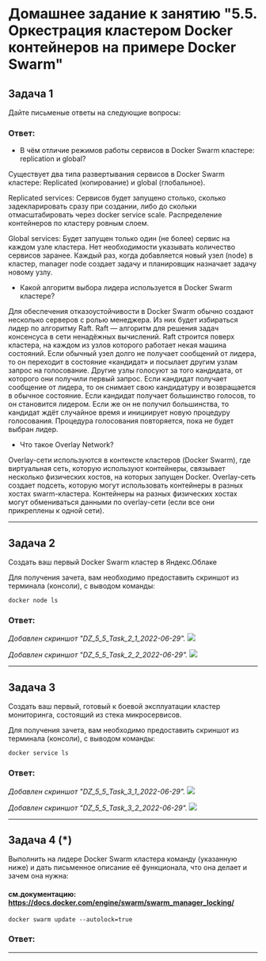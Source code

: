 # Домашнее задание к занятию "5.5. Оркестрация кластером Docker контейнеров на примере Docker Swarm"

## Задача 1 
Дайте письменые ответы на следующие вопросы:

### Ответ:

- В чём отличие режимов работы сервисов в Docker Swarm кластере: replication и global?
   
Существует два типа развертывания сервисов в Docker Swarm кластере: Replicated (копирование) и  global (глобальное).

Replicated services:
Сервисов будет запущено столько, сколько задекларировать сразу при создании, либо до скольки отмасштабировать через docker service scale. Распределение контейнеров по кластеру ровным слоем.
	
Global services:
Будет запущен только один (не более) сервис на каждом узле кластера. Нет необходимости указывать количество сервисов заранее. Каждый раз, когда добавляется новый узел (node) в кластер, manager node создает задачу и планировщик назначает задачу новому узлу.


- Какой алгоритм выбора лидера используется в Docker Swarm кластере?
   
Для обеспечения отказоустойчивости в Docker Swarm обычно создают несколько серверов с ролью менеджера. Из них будет избираться лидер по алгоритму Raft. Raft — алгоритм для решения задач консенсуса в сети ненадёжных вычислений. Raft строится поверх кластера, на каждом из узлов которого работает некая машина состояний. Если обычный узел долго не получает сообщений от лидера, то он переходит в состояние «кандидат» и посылает другим узлам запрос на голосование. Другие узлы голосуют за того кандидата, от которого они получили первый запрос. Если кандидат получает сообщение от лидера, то он снимает свою кандидатуру и возвращается в обычное состояние. Если кандидат получает большинство голосов, то он становится лидером. Если же он не получил большинства, то кандидат ждёт случайное время и инициирует новую процедуру голосования. Процедура голосования повторяется, пока не будет выбран лидер. 

   
- Что такое Overlay Network?

Overlay-сети используются в контексте кластеров (Docker Swarm), где виртуальная сеть, которую используют контейнеры, связывает несколько физических хостов, на которых запущен Docker. Overlay-сеть создает подсеть, которую могут использовать контейнеры в разных хостах swarm-кластера. Контейнеры на разных физических хостах могут обмениваться данными по overlay-сети (если все они прикреплены к одной сети).

---

## Задача 2
Создать ваш первый Docker Swarm кластер в Яндекс.Облаке

Для получения зачета, вам необходимо предоставить скриншот из терминала (консоли), с выводом команды:

    docker node ls

### Ответ:

*Добавлен скриншот "DZ_5_5_Task_2_1_2022-06-29".*
![](https://githu.png)

*Добавлен скриншот "DZ_5_5_Task_2_2_2022-06-29".*
![](https://githu.png)

---

## Задача 3
Создать ваш первый, готовый к боевой эксплуатации кластер мониторинга, состоящий из стека микросервисов.

Для получения зачета, вам необходимо предоставить скриншот из терминала (консоли), с выводом команды:

    docker service ls

### Ответ:

*Добавлен скриншот "DZ_5_5_Task_3_1_2022-06-29".*
![](https://githu.png)

*Добавлен скриншот "DZ_5_5_Task_3_2_2022-06-29".*
![](https://githu.png)

---

## Задача 4 (*)
Выполнить на лидере Docker Swarm кластера команду (указанную ниже) и дать письменное описание её функционала, что она делает и зачем она нужна:

#### см.документацию: https://docs.docker.com/engine/swarm/swarm_manager_locking/
    docker swarm update --autolock=true

### Ответ:

---